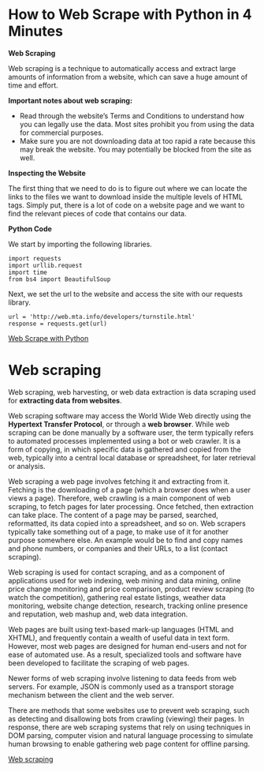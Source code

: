 # How to Web Scrape with Python in 4 Minutes

**Web Scraping**

Web scraping is a technique to automatically access and extract large amounts of information from a website, which can save a huge amount of time and effort. 

**Important notes about web scraping:**
- Read through the website’s Terms and Conditions to understand how you can legally use the data. Most sites prohibit you from using the data for commercial purposes.
- Make sure you are not downloading data at too rapid a rate because this may break the website. You may potentially be blocked from the site as well.

**Inspecting the Website**

The first thing that we need to do is to figure out where we can locate the links to the files we want to download inside the multiple levels of HTML tags. Simply put, there is a lot of code on a website page and we want to find the relevant pieces of code that contains our data.

**Python Code**

We start by importing the following libraries.
```
import requests
import urllib.request
import time
from bs4 import BeautifulSoup
```
Next, we set the url to the website and access the site with our requests library.
```
url = 'http://web.mta.info/developers/turnstile.html'
response = requests.get(url)
```
[Web Scrape with Python](https://towardsdatascience.com/how-to-web-scrape-with-python-in-4-minutes-bc49186a8460)

# Web scraping

Web scraping, web harvesting, or web data extraction is data scraping used for **extracting data from websites**. 

Web scraping software may access the World Wide Web directly using the **Hypertext Transfer Protocol**, or through a **web browser**. While web scraping can be done manually by a software user, the term typically refers to automated processes implemented using a bot or web crawler. It is a form of copying, in which specific data is gathered and copied from the web, typically into a central local database or spreadsheet, for later retrieval or analysis.

Web scraping a web page involves fetching it and extracting from it. Fetching is the downloading of a page (which a browser does when a user views a page). Therefore, web crawling is a main component of web scraping, to fetch pages for later processing. Once fetched, then extraction can take place. The content of a page may be parsed, searched, reformatted, its data copied into a spreadsheet, and so on. Web scrapers typically take something out of a page, to make use of it for another purpose somewhere else. An example would be to find and copy names and phone numbers, or companies and their URLs, to a list (contact scraping).

Web scraping is used for contact scraping, and as a component of applications used for web indexing, web mining and data mining, online price change monitoring and price comparison, product review scraping (to watch the competition), gathering real estate listings, weather data monitoring, website change detection, research, tracking online presence and reputation, web mashup and, web data integration.

Web pages are built using text-based mark-up languages (HTML and XHTML), and frequently contain a wealth of useful data in text form. However, most web pages are designed for human end-users and not for ease of automated use. As a result, specialized tools and software have been developed to facilitate the scraping of web pages.

Newer forms of web scraping involve listening to data feeds from web servers. For example, JSON is commonly used as a transport storage mechanism between the client and the web server.

There are methods that some websites use to prevent web scraping, such as detecting and disallowing bots from crawling (viewing) their pages. In response, there are web scraping systems that rely on using techniques in DOM parsing, computer vision and natural language processing to simulate human browsing to enable gathering web page content for offline parsing.

[Web scraping](https://en.wikipedia.org/wiki/Web_scraping)

